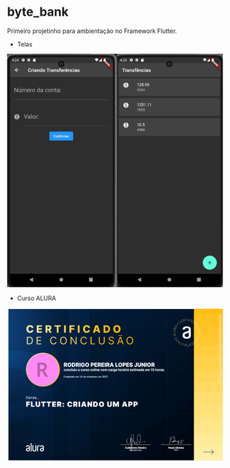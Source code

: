 # byte_bank

Primeiro projetinho para ambientação no Framework Flutter.


- Telas

![Thumbnail GitHub](/telas.png)



- Curso ALURA 

![Thumbnail GitHub](/certificado.png)



